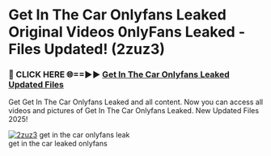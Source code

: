 # Get In The Car Onlyfans Leaked Original Videos 0nlyFans Leaked - Files Updated! (2zuz3)

<h3>🔴 CLICK HERE 🌐==►► <a href="https://tinyurl.com/2wckxsce" rel="nofollow">Get In The Car Onlyfans Leaked Updated Files</a></h3>

Get Get In The Car Onlyfans Leaked and all content. Now you can access all videos and pictures of Get In The Car Onlyfans Leaked. New Updated Files 2025!

[![2zuz3](https://i.imgur.com/AFduVYN.gif)](https://tinyurl.com/2wckxsce)
get in the car onlyfans leak<br>
get in the car leaked onlyfans